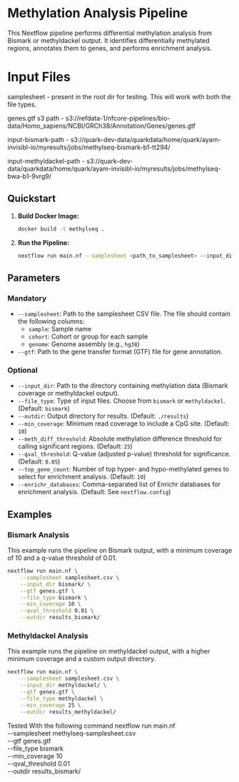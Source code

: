 # Methylation Analysis Pipeline

This Nextflow pipeline performs differential methylation analysis from Bismark or methyldackel output. It identifies differentially methylated regions, annotates them to genes, and performs enrichment analysis.

# Input Files

samplesheet - present in the root dir for testing. This will work with both the file types.

genes.gtf s3 path - s3://refdata-1/nfcore-pipelines/bio-data/Homo_sapiens/NCBI/GRCh38/Annotation/Genes/genes.gtf

input-bismark-path - s3://quark-dev-data/quarkdata/home/quark/ayam-invisibl-io/myresults/jobs/methylseq-bismark-b1-tt294/

input-methyldackel-path - s3://quark-dev-data/quarkdata/home/quark/ayam-invisibl-io/myresults/jobs/methylseq-bwa-b1-9vrg9/

## Quickstart

1.  **Build Docker Image:**
    ```bash
    docker build -t methylseq .
    ```

2.  **Run the Pipeline:**
    ```bash
    nextflow run main.nf --samplesheet <path_to_samplesheet> --input_dir <path_to_input_data> --gtf <path_to_gtf>
    ```

## Parameters

### Mandatory

*   `--samplesheet`: Path to the samplesheet CSV file. The file should contain the following columns:
    *   `sample`: Sample name
    *   `cohort`: Cohort or group for each sample
    *   `genome`: Genome assembly (e.g., `hg38`)
*   `--gtf`: Path to the gene transfer format (GTF) file for gene annotation.

### Optional
*   `--input_dir`: Path to the directory containing methylation data (Bismark coverage or methyldackel output).
*   `--file_type`: Type of input files. Choose from `bismark` or `methyldackel`. (Default: `bismark`)
*   `--outdir`: Output directory for results. (Default: `./results`)
*   `--min_coverage`: Minimum read coverage to include a CpG site. (Default: `10`)
*   `--meth_diff_threshold`: Absolute methylation difference threshold for calling significant regions. (Default: `25`)
*   `--qval_threshold`: Q-value (adjusted p-value) threshold for significance. (Default: `0.05`)
*   `--top_gene_count`: Number of top hyper- and hypo-methylated genes to select for enrichment analysis. (Default: `10`)
*   `--enrichr_databases`: Comma-separated list of Enrichr databases for enrichment analysis. (Default: See `nextflow.config`)

## Examples

### Bismark Analysis

This example runs the pipeline on Bismark output, with a minimum coverage of 10 and a q-value threshold of 0.01.

```bash
nextflow run main.nf \
    --samplesheet samplesheet.csv \
    --input_dir bismark/ \
    --gtf genes.gtf \
    --file_type bismark \
    --min_coverage 10 \
    --qval_threshold 0.01 \
    --outdir results_bismark/
```

### Methyldackel Analysis

This example runs the pipeline on methyldackel output, with a higher minimum coverage and a custom output directory.

```bash
nextflow run main.nf \
    --samplesheet samplesheet.csv \
    --input_dir methyldackel/ \
    --gtf genes.gtf \
    --file_type methyldackel \
    --min_coverage 25 \
    --outdir results_methyldackel/
```

Tested With the following command
nextflow run main.nf \
    --samplesheet methylseq-samplesheet.csv \
    --gtf genes.gtf \
    --file_type bismark \
    --min_coverage 10 \
    --qval_threshold 0.01 \
    --outdir results_bismark/